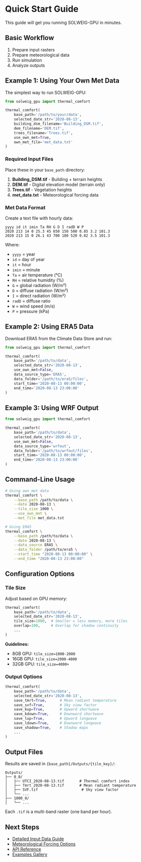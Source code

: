 # Quick Start Guide

This guide will get you running SOLWEIG-GPU in minutes.

## Basic Workflow

1. Prepare input rasters
2. Prepare meteorological data
3. Run simulation
4. Analyze outputs

## Example 1: Using Your Own Met Data

The simplest way to run SOLWEIG-GPU:

```python
from solweig_gpu import thermal_comfort

thermal_comfort(
    base_path='/path/to/your/data',
    selected_date_str='2020-08-13',
    building_dsm_filename='Building_DSM.tif',
    dem_filename='DEM.tif',
    trees_filename='Trees.tif',
    use_own_met=True,
    own_met_file='met_data.txt'
)
```

### Required Input Files

Place these in your `base_path` directory:

1. **Building_DSM.tif** - Building + terrain heights
2. **DEM.tif** - Digital elevation model (terrain only)
3. **Trees.tif** - Vegetation heights
4. **met_data.txt** - Meteorological forcing data

### Met Data Format

Create a text file with hourly data:

```
yyyy id it imin Ta RH G D I radD W P
2020 213 14 0 25.3 45 650 150 500 0.85 3.2 101.3
2020 213 15 0 26.1 43 700 180 520 0.82 3.5 101.3
```

Where:
- `yyyy` = year
- `id` = day of year
- `it` = hour
- `imin` = minute
- `Ta` = air temperature (°C)
- `RH` = relative humidity (%)
- `G` = global radiation (W/m²)
- `D` = diffuse radiation (W/m²)
- `I` = direct radiation (W/m²)
- `radD` = diffuse ratio
- `W` = wind speed (m/s)
- `P` = pressure (kPa)

## Example 2: Using ERA5 Data

Download ERA5 from the Climate Data Store and run:

```python
from solweig_gpu import thermal_comfort

thermal_comfort(
    base_path='/path/to/data',
    selected_date_str='2020-08-13',
    use_own_met=False,
    data_source_type='ERA5',
    data_folder='/path/to/era5/files',
    start_time='2020-08-13 00:00:00',
    end_time='2020-08-13 23:00:00'
)
```

## Example 3: Using WRF Output

```python
from solweig_gpu import thermal_comfort

thermal_comfort(
    base_path='/path/to/data',
    selected_date_str='2020-08-13',
    use_own_met=False,
    data_source_type='wrfout',
    data_folder='/path/to/wrfout/files',
    start_time='2020-08-13 00:00:00',
    end_time='2020-08-13 23:00:00'
)
```

## Command-Line Usage

```bash
# Using own met data
thermal_comfort \
    --base_path /path/to/data \
    --date 2020-08-13 \
    --tile_size 1000 \
    --use_own_met \
    --met_file met_data.txt

# Using ERA5
thermal_comfort \
    --base_path /path/to/data \
    --date 2020-08-13 \
    --data_source ERA5 \
    --data_folder /path/to/era5 \
    --start_time "2020-08-13 00:00:00" \
    --end_time "2020-08-13 23:00:00"
```

## Configuration Options

### Tile Size

Adjust based on GPU memory:

```python
thermal_comfort(
    base_path='/path/to/data',
    selected_date_str='2020-08-13',
    tile_size=1000,  # Smaller = less memory, more tiles
    overlap=100,     # Overlap for shadow continuity
    ...
)
```

**Guidelines:**
- 8GB GPU: `tile_size=1000-2000`
- 16GB GPU: `tile_size=2000-4000`
- 32GB GPU: `tile_size=4000+`

### Output Options

```python
thermal_comfort(
    base_path='/path/to/data',
    selected_date_str='2020-08-13',
    save_tmrt=True,      # Mean radiant temperature
    save_svf=True,       # Sky view factor
    save_kup=True,       # Upward shortwave
    save_kdown=True,     # Downward shortwave
    save_lup=True,       # Upward longwave
    save_ldown=True,     # Downward longwave
    save_shadow=True,    # Shadow maps
    ...
)
```

## Output Files

Results are saved in `{base_path}/Outputs/{tile_key}/`:

```
Outputs/
├── 0_0/
│   ├── UTCI_2020-08-13.tif       # Thermal comfort index
│   ├── Tmrt_2020-08-13.tif       # Mean radiant temperature
│   ├── SVF.tif                    # Sky view factor
│   └── ...
├── 1000_0/
│   └── ...
```

Each `.tif` is a multi-band raster (one band per hour).

## Next Steps

- [Detailed Input Data Guide](input_data.md)
- [Meteorological Forcing Options](configuration.md)
- [API Reference](api.rst)
- [Examples Gallery](examples.md)
